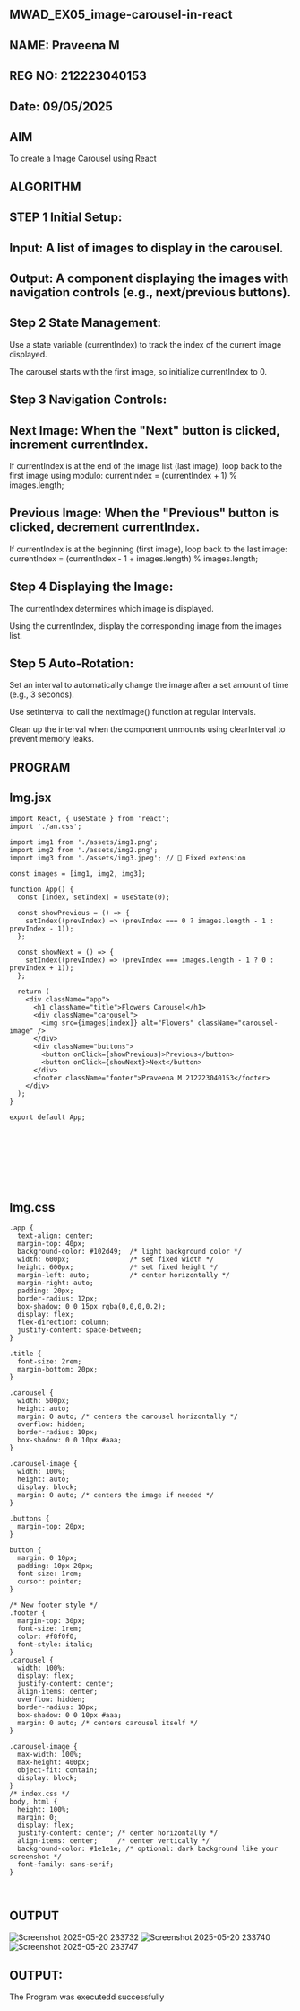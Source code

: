 ## MWAD_EX05_image-carousel-in-react
## NAME: Praveena M
## REG NO: 212223040153
## Date: 09/05/2025
## AIM
To create a Image Carousel using React

## ALGORITHM
## STEP 1 Initial Setup:
## Input: A list of images to display in the carousel.

## Output: A component displaying the images with navigation controls (e.g., next/previous buttons).

## Step 2 State Management:
Use a state variable (currentIndex) to track the index of the current image displayed.

The carousel starts with the first image, so initialize currentIndex to 0.

## Step 3 Navigation Controls:
## Next Image: When the "Next" button is clicked, increment currentIndex.

If currentIndex is at the end of the image list (last image), loop back to the first image using modulo: currentIndex = (currentIndex + 1) % images.length;

## Previous Image: When the "Previous" button is clicked, decrement currentIndex.

If currentIndex is at the beginning (first image), loop back to the last image: currentIndex = (currentIndex - 1 + images.length) % images.length;

## Step 4 Displaying the Image:
The currentIndex determines which image is displayed.

Using the currentIndex, display the corresponding image from the images list.

## Step 5 Auto-Rotation:
Set an interval to automatically change the image after a set amount of time (e.g., 3 seconds).

Use setInterval to call the nextImage() function at regular intervals.

Clean up the interval when the component unmounts using clearInterval to prevent memory leaks.

## PROGRAM
## Img.jsx
```
import React, { useState } from 'react';
import './an.css';

import img1 from './assets/img1.png';
import img2 from './assets/img2.png';
import img3 from './assets/img3.jpeg'; // 🔁 Fixed extension

const images = [img1, img2, img3];

function App() {
  const [index, setIndex] = useState(0);

  const showPrevious = () => {
    setIndex((prevIndex) => (prevIndex === 0 ? images.length - 1 : prevIndex - 1));
  };

  const showNext = () => {
    setIndex((prevIndex) => (prevIndex === images.length - 1 ? 0 : prevIndex + 1));
  };

  return (
    <div className="app">
      <h1 className="title">Flowers Carousel</h1>
      <div className="carousel">
        <img src={images[index]} alt="Flowers" className="carousel-image" />
      </div>
      <div className="buttons">
        <button onClick={showPrevious}>Previous</button>
        <button onClick={showNext}>Next</button>
      </div>
      <footer className="footer">Praveena M 212223040153</footer>
    </div>
  );
}

export default App;









```

## Img.css

```
.app {
  text-align: center;
  margin-top: 40px;
  background-color: #102d49;  /* light background color */
  width: 600px;               /* set fixed width */
  height: 600px;              /* set fixed height */
  margin-left: auto;          /* center horizontally */
  margin-right: auto;
  padding: 20px;
  border-radius: 12px;
  box-shadow: 0 0 15px rgba(0,0,0,0.2);
  display: flex;
  flex-direction: column;
  justify-content: space-between;
}

.title {
  font-size: 2rem;
  margin-bottom: 20px;
}

.carousel {
  width: 500px;
  height: auto;
  margin: 0 auto; /* centers the carousel horizontally */
  overflow: hidden;
  border-radius: 10px;
  box-shadow: 0 0 10px #aaa;
}

.carousel-image {
  width: 100%;
  height: auto;
  display: block;
  margin: 0 auto; /* centers the image if needed */
}

.buttons {
  margin-top: 20px;
}

button {
  margin: 0 10px;
  padding: 10px 20px;
  font-size: 1rem;
  cursor: pointer;
}

/* New footer style */
.footer {
  margin-top: 30px;
  font-size: 1rem;
  color: #f8f0f0;
  font-style: italic;
}
.carousel {
  width: 100%;
  display: flex;
  justify-content: center;
  align-items: center;
  overflow: hidden;
  border-radius: 10px;
  box-shadow: 0 0 10px #aaa;
  margin: 0 auto; /* centers carousel itself */
}

.carousel-image {
  max-width: 100%;
  max-height: 400px;
  object-fit: contain;
  display: block;
}
/* index.css */
body, html {
  height: 100%;
  margin: 0;
  display: flex;
  justify-content: center; /* center horizontally */
  align-items: center;     /* center vertically */
  background-color: #1e1e1e; /* optional: dark background like your screenshot */
  font-family: sans-serif;
}



```
## OUTPUT
![Screenshot 2025-05-20 233732](https://github.com/user-attachments/assets/62baac2b-fae8-4cff-9688-e44d8bef6a06)
![Screenshot 2025-05-20 233740](https://github.com/user-attachments/assets/1173a4a8-aac0-45b0-9b97-ee8032c48d73)
![Screenshot 2025-05-20 233747](https://github.com/user-attachments/assets/05f5e6e1-6418-4a1a-8e48-cecbc890bb76)

## OUTPUT:
The Program was executedd successfully
